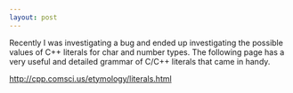 ```yaml
---
layout: post
---
```

Recently I was investigating a bug and ended up investigating the possible
values of C++ literals for char and number types.   The following page has a
very useful and detailed grammar of C/C++ literals that came in handy.

<http://cpp.comsci.us/etymology/literals.html>

